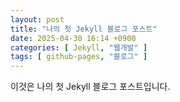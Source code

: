 ```yaml
---
layout: post
title: "나의 첫 Jekyll 블로그 포스트"
date: 2025-04-30 16:14 +0900
categories: [ Jekyll, "웹개발" ]
tags: [ github-pages, "블로그" ]
---
```


이것은 나의 첫 Jekyll 블로그 포스트입니다. 
